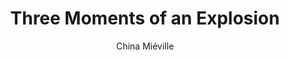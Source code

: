 ---
title: Three Moments of an Explosion
author: China Miéville
readingDate: 2016-07-20
layout: book
---